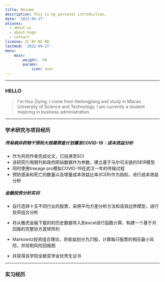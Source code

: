 ```yaml
---
title: Resume
description: This is my personal introduction.
date: '2022-09-27'
aliases:
  - about-us
  - about-hugo
  - contact
license: CC BY-NC-ND
lastmod: '2022-09-27'
menu:
    main: 
        weight: -90
        params:
            icon: user
---
```

------



### HELLO



> I'm Huo Ziying. I come from Heilongjiang and study in Macao University of Science and Technology. I am currently a student majoring in business administration.



------



### 学术研究与项目经历



##### **传染病非药物干预和大规模筛查计划爆发COVID-19：成本效益分析**                                 

- 作为共同作者完成论文，已投递至SCI
- 该研究引用期刊和政府网站数据作为参数，建立基于马尔可夫链的SEIR模型
- 同时使用treeage pro模拟COVID-19在武汉一年的传输过程
- 预防感染和死亡的数量以及增量成本效益比率(ICER)作为指标，进行成本效益分析



##### 金融投资分析实训             

- 自行选择十支不同行业的股票，采用平均方差分析方法和高效边界模型，进行投资组合分析

- 将从雅虎金融下载的的历史数据导入到excel进行函数计算，构建一个基于月回报的完整协方差矩阵利
- Markowitz投资组合理论，将收益划分为21股，计算每只股票的相应最小风险，并绘制风险回报图
- 并获得该学院全额奖学金优秀生证书

------



### 实习经历



